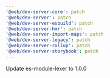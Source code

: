 ```yaml
---
'@web/dev-server-core': patch
'@web/dev-server': patch
'@web/dev-server-esbuild': patch
'@web/dev-server-hmr': patch
'@web/dev-server-import-maps': patch
'@web/dev-server-legacy': patch
'@web/dev-server-rollup': patch
'@web/dev-server-storybook': patch
---
```


Update es-module-lexer to 1.0.0
